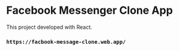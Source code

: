# Facebook Messenger Clone App

This project developed with React.



### `https://facbook-message-clone.web.app/`
